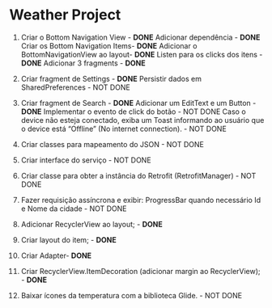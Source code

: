 # Weather Project

1. Criar o Bottom Navigation View - **DONE**
    Adicionar dependência - **DONE**
    Criar os Bottom Navigation Items- **DONE**
    Adicionar o BottomNavigationView ao layout- **DONE**
    Listen para os clicks dos itens - **DONE**
    Adicionar 3 fragments - **DONE**


2. Criar fragment de Settings - **DONE**
    Persistir dados em SharedPreferences - NOT DONE

3. Criar fragment de Search - **DONE**
    Adicionar um EditText e um Button - **DONE**
    Implementar o evento de click do botão - NOT DONE
    Caso o device não esteja conectado, exiba um Toast informando ao usuário que o device está “Offline” (No internet connection). - NOT DONE

4. Criar classes para mapeamento do JSON - NOT DONE

5. Criar interface do serviço - NOT DONE

6. Criar classe para obter a instância do Retrofit (RetrofitManager) - NOT DONE

7. Fazer requisição assíncrona e exibir: ProgressBar quando necessário Id e Nome da cidade - NOT DONE

8. Adicionar RecyclerView ao layout; - **DONE**

9. Criar layout do item; - **DONE**

10. Criar Adapter- **DONE**

11. Criar RecyclerView.ItemDecoration (adicionar margin ao RecyclerView); - **DONE**

12. Baixar ícones da temperatura com a biblioteca Glide. - NOT DONE